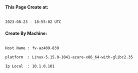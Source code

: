 
   
#### This Page Create at:

```bash

2023-08-23 - 18:55:02 UTC

```

#### Create By Machine:

```bash

Host Name : fv-az409-839

platform  : Linux-5.15.0-1041-azure-x86_64-with-glibc2.35

Ip Local  : 10.1.0.101

```

